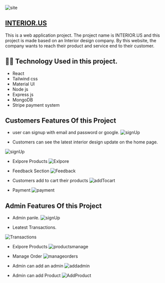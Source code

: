 

![site](https://i.ibb.co/QkwG07m/interior-site-img.png)


## [INTERIOR.US](https://interior-a2fbe.web.app/)


This is a web application project. The project name is INTERIOR.US and this project is made based on an Interior design company. By this website, the company wants to reach their product and service end to their customer.

## 👩‍💻 Technology Used in this project. 
- React
- Tailwind css
- Material UI
- Node js
- Express js
- MongoDB
- Stripe payment system 


## Customers Features Of this Project

 - user can signup with email and password or google.
 ![signUp](https://i.ibb.co/BcH3nvR/signUp.png)

 - Customers can see the latest interior design update on the home page.

 ![signUp](https://i.ibb.co/jkTJPVT/latest-Project.png)

 - Exlpore Products 
  ![Exlpore](https://i.ibb.co/bbjpLXN/explore-Product.png)

- Feedback Section
  ![Feedback](https://i.ibb.co/sJhbCK8/feedback.png)

- Customers add to cart their products
  ![addTocart](https://i.ibb.co/wJrBLzS/add-Tocart.png)

- Payment 
  ![payment](https://i.ibb.co/8268yN3/payment.png)

## Admin Features Of this Project

- Admin panle.
 ![signUp](https://i.ibb.co/N3VRBbj/admin-Panal.png)

 - Leatest Transactions.

 ![Transactions](https://i.ibb.co/QFrJhY5/transation-List.png)

 - Exlpore Products 
  ![productsmanage](https://i.ibb.co/YbKJqBh/productsmanage.png)

- Manage Order
  ![manageorders](https://i.ibb.co/3W55yMF/manageorders.png)

- Admin can add an admin
  ![addadmin](https://i.ibb.co/zVbyDb3/make-Aadmin.png)
- Admin can add Product
  ![AddProduct](https://i.ibb.co/8NyvQCy/add-Product-Section.png)

